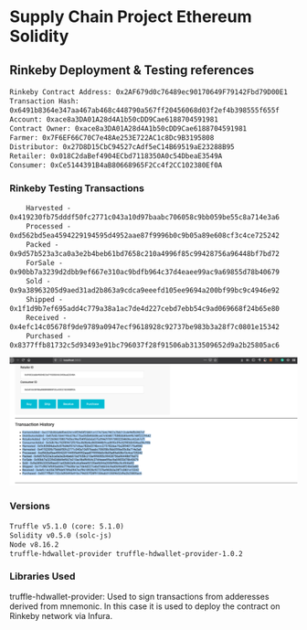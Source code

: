 # Supply Chain Project Ethereum Solidity 

## Rinkeby Deployment & Testing references

```
Rinkeby Contract Address: 0x2AF679d0c76489ec90170649F79142Fbd79D00E1
Transaction Hash: 0x6491b8364e347aa467ab468c448790a567ff20456068d03f2ef4b398555f655f
Account: 0xace8a3DA01A28d4A1b50cDD9Cae6188704591981
Contract Owner: 0xace8a3DA01A28d4A1b50cDD9Cae6188704591981
Farmer: 0x7F6EF66C70C7e48Ae253E722AC1c8Dc9B3195808
Distributor: 0x27D8D15CbC94527cAdf5eC14B69519aE23288B95
Retailer: 0x018C2daBef4904ECbd7118350A0c54DbeaE3549A
Consumer: 0xCe5144391B4aB80668965F2Cc4f2CC102380Ef0A
```

### Rinkeby Testing Transactions
```
    Harvested - 0x419230fb75dddf50fc2771c043a10d97baabc706058c9bb059be55c8a714e3a6
    Processed - 0xd562bd5ea4594229194595d4952aae87f9996b0c9b05a89e608cf3c4ce725242
    Packed - 0x9d57b523a3ca0a3e2b4beb61bd7658c210a4996f85c99428756a96448bf7bd72
    ForSale - 0x90bb7a3239d2dbb9ef667e310ac9bdfb964c37d4eaee99ac9a69855d78b40679
    Sold - 0x9a38963205d9aed31ad2b863a9cdca9eeefd105ee9694a200bf99bc9c4946e92
    Shipped - 0x1f1d9b7ef695add4c779a38a1ac7de4d227cebd7ebb54c9ad069668f24b65e80
    Received - 0x4efc14c05678f9de9789a0947ecf9618928c92737be983b3a28f7c0801e15342
    Purchased - 0x8377ffb81732c5d93493e91bc796037f28f91506ab313509652d9a2b25805ac6
```
![Rinkeby Transaction Log](/images/rinkeby_tranactions_client.png)


### Versions
```
Truffle v5.1.0 (core: 5.1.0)
Solidity v0.5.0 (solc-js)
Node v8.16.2
truffle-hdwallet-provider truffle-hdwallet-provider-1.0.2
```

### Libraries Used
truffle-hdwallet-provider: Used to sign transactions from adderesses derived from mnemonic. In this case it is used to deploy the contract on Rinkeby network via Infura.
